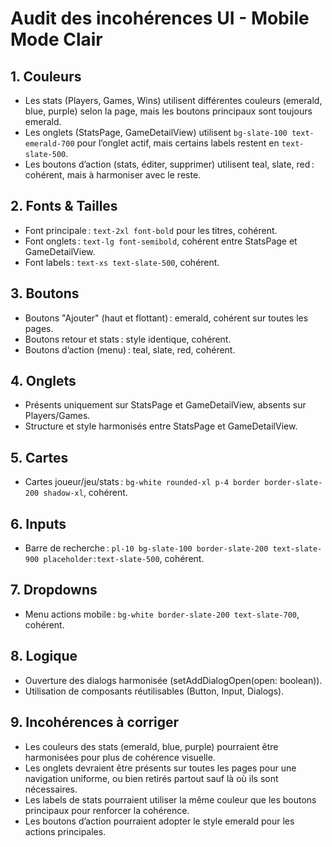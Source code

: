 # Audit des incohérences UI - Mobile Mode Clair

## 1. Couleurs
- Les stats (Players, Games, Wins) utilisent différentes couleurs (emerald, blue, purple) selon la page, mais les boutons principaux sont toujours emerald.
- Les onglets (StatsPage, GameDetailView) utilisent `bg-slate-100 text-emerald-700` pour l’onglet actif, mais certains labels restent en `text-slate-500`.
- Les boutons d’action (stats, éditer, supprimer) utilisent teal, slate, red : cohérent, mais à harmoniser avec le reste.

## 2. Fonts & Tailles
- Font principale : `text-2xl font-bold` pour les titres, cohérent.
- Font onglets : `text-lg font-semibold`, cohérent entre StatsPage et GameDetailView.
- Font labels : `text-xs text-slate-500`, cohérent.

## 3. Boutons
- Boutons "Ajouter" (haut et flottant) : emerald, cohérent sur toutes les pages.
- Boutons retour et stats : style identique, cohérent.
- Boutons d’action (menu) : teal, slate, red, cohérent.

## 4. Onglets
- Présents uniquement sur StatsPage et GameDetailView, absents sur Players/Games.
- Structure et style harmonisés entre StatsPage et GameDetailView.

## 5. Cartes
- Cartes joueur/jeu/stats : `bg-white rounded-xl p-4 border border-slate-200 shadow-xl`, cohérent.

## 6. Inputs
- Barre de recherche : `pl-10 bg-slate-100 border-slate-200 text-slate-900 placeholder:text-slate-500`, cohérent.

## 7. Dropdowns
- Menu actions mobile : `bg-white border-slate-200 text-slate-700`, cohérent.

## 8. Logique
- Ouverture des dialogs harmonisée (setAddDialogOpen(open: boolean)).
- Utilisation de composants réutilisables (Button, Input, Dialogs).

## 9. Incohérences à corriger
- Les couleurs des stats (emerald, blue, purple) pourraient être harmonisées pour plus de cohérence visuelle.
- Les onglets devraient être présents sur toutes les pages pour une navigation uniforme, ou bien retirés partout sauf là où ils sont nécessaires.
- Les labels de stats pourraient utiliser la même couleur que les boutons principaux pour renforcer la cohérence.
- Les boutons d’action pourraient adopter le style emerald pour les actions principales.
